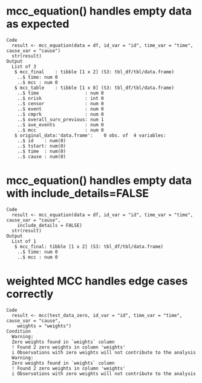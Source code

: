 # mcc_equation() handles empty data as expected

    Code
      result <- mcc_equation(data = df, id_var = "id", time_var = "time", cause_var = "cause")
      str(result)
    Output
      List of 3
       $ mcc_final    : tibble [1 x 2] (S3: tbl_df/tbl/data.frame)
        ..$ time: num 0
        ..$ mcc : num 0
       $ mcc_table    : tibble [1 x 8] (S3: tbl_df/tbl/data.frame)
        ..$ time                 : num 0
        ..$ nrisk                : int 0
        ..$ censor               : num 0
        ..$ event                : num 0
        ..$ cmprk                : num 0
        ..$ overall_surv_previous: num 1
        ..$ ave_events           : num 0
        ..$ mcc                  : num 0
       $ original_data:'data.frame':	0 obs. of  4 variables:
        ..$ id    : num(0) 
        ..$ tstart: num(0) 
        ..$ time  : num(0) 
        ..$ cause : num(0) 

# mcc_equation() handles empty data with include_details=FALSE

    Code
      result <- mcc_equation(data = df, id_var = "id", time_var = "time", cause_var = "cause",
        include_details = FALSE)
      str(result)
    Output
      List of 1
       $ mcc_final: tibble [1 x 2] (S3: tbl_df/tbl/data.frame)
        ..$ time: num 0
        ..$ mcc : num 0

# weighted MCC handles edge cases correctly

    Code
      result <- mcc(test_data_zero, id_var = "id", time_var = "time", cause_var = "cause",
        weights = "weights")
    Condition
      Warning:
      Zero weights found in `weights` column
      ! Found 2 zero weights in column 'weights'
      i Observations with zero weights will not contribute to the analysis
      Warning:
      Zero weights found in `weights` column
      ! Found 2 zero weights in column 'weights'
      i Observations with zero weights will not contribute to the analysis

